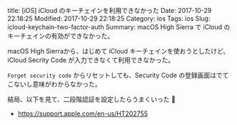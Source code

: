 title: [iOS] iCloud のキーチェインを利用できなかった
Date: 2017-10-29 22:18:25
Modified: 2017-10-29 22:18:25
Category: ios
Tags: ios
Slug: icloud-keychain-two-factor-auth
Summary: macOS High Sierra で iCloud のキーチェインの有効ができなかった。


macOS High Sierraから、はじめて iCloud キーチェインを使おうとしたけど、iCloud Secrity Code が入力できなくて利用できなかった。

`Forget security code` からリセットしても、Security Code の登録画面はでてこないし意味がわからなかった。

結局、以下を見て、二段階認証を設定したらうまくいった 🎉

- https://support.apple.com/en-us/HT202755
